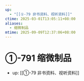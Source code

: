 ```yaml
---
up:
  - "[[①-79 非书资料、视听资料]]"
ctime: 2025-03-01T13:05:11+08:00
aliases:
  - 缩微制品
mtime: 2025-09-09T12:37:06+08:00
---
```


# ①-791 缩微制品

- up: [[①-79 非书资料、视听资料]]

